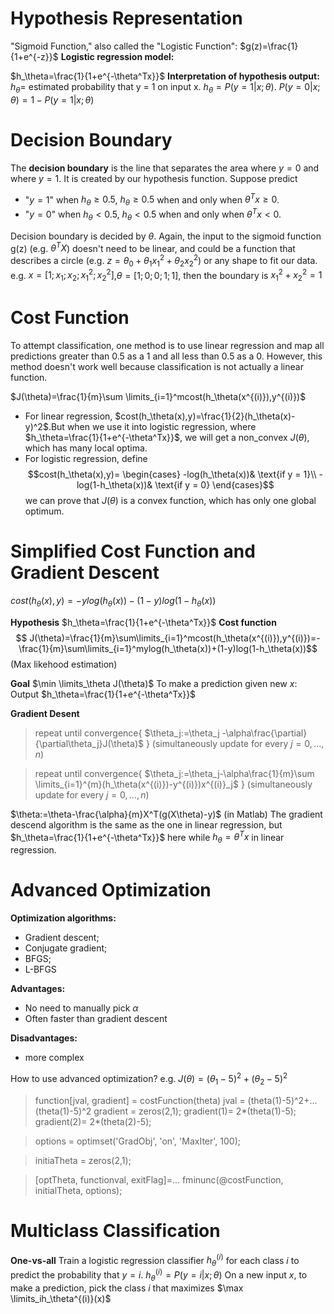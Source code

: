 # Hypothesis Representation
"Sigmoid Function," also called the "Logistic Function": $g(z)=\frac{1}{1+e^{-z}}$
**Logistic regression model:**

$h_\theta=\frac{1}{1+e^{-\theta^Tx}}$
**Interpretation of hypothesis output:** 
$h_\theta=$ estimated probability that y = 1 on input x. 
$h_\theta=P(y=1|x;\theta)$.
$P(y=0|x;\theta)=1-P(y=1|x;\theta)$

# Decision Boundary
The **decision boundary** is the line that separates the area where $y = 0$ and where $y = 1$. It is created by our hypothesis function.
Suppose predict 
- "$y = 1$" when $h_\theta\ge0.5$, $h_\theta\ge0.5$ when and only when $\theta^Tx\ge0$.
- "$y = 0$" when $h_\theta<0.5$, $h_\theta<0.5$ when and only when $\theta^Tx<0$.

Decision boundary is decided by $\theta$.
Again, the input to the sigmoid function g(z) (e.g.  $\theta^TX$) doesn't need to be linear, and could be a function that describes a circle (e.g.  $z=\theta_0+\theta_1x_1^2+\theta_2x_2^2$) or any shape to fit our data.
e.g. $x = [1;x_1;x_2;x_1^2;x_2^2]$,$\theta=[1;0;0;1;1]$, then the boundary is $x_1^2+x_2^2=1$

# Cost Function
To attempt classification, one method is to use linear regression and map all predictions greater than 0.5 as a 1 and all less than 0.5 as a 0. However, this method doesn't work well because classification is not actually a linear function.

$J(\theta)=\frac{1}{m}\sum \limits_{i=1}^mcost(h_\theta(x^{(i)}),y^{(i)})$
- For linear regression, $cost(h_\theta(x),y)=\frac{1}{2}(h_\theta(x)-y)^2$.But when we use it into logistic regression, where $h_\theta=\frac{1}{1+e^{-\theta^Tx}}$, we will get a non_convex $J(\theta)$, which has many local optima.
- For logistic regression, define $$cost(h_\theta(x),y)=  
\begin{cases}  
-log(h_\theta(x))& \text{if y = 1}\\  
-log(1-h_\theta(x))& \text{if y = 0}  
\end{cases}$$
we can prove that $J(\theta)$ is a convex function, which has only one global optimum.

# Simplified Cost Function and Gradient Descent
$cost(h_\theta(x),y)=-ylog(h_\theta(x))-(1-y)log(1-h_\theta(x))$

**Hypothesis**
$h_\theta=\frac{1}{1+e^{-\theta^Tx}}$
**Cost function**
$$
J(\theta)=\frac{1}{m}\sum\limits_{i=1}^mcost(h_\theta(x^{(i)}),y^{(i)})=-\frac{1}{m}\sum\limits_{i=1}^mylog(h_\theta(x))+(1-y)log(1-h_\theta(x))$$(Max likehood estimation)

**Goal**
$\min \limits_\theta J(\theta)$
To make a prediction given new $x$: Output $h_\theta=\frac{1}{1+e^{-\theta^Tx}}$

**Gradient Desent**
>repeat until convergence{
	$\theta_j:=\theta_j -\alpha\frac{\partial}{\partial\theta_j}J(\theta)$
} (simultaneously update for every $j=0,...,n$)

>repeat until convergence{
	$\theta_j:=\theta_j-\alpha\frac{1}{m}\sum \limits_{i=1}^{m}(h_\theta(x^{(i)})-y^{(i)})x^{(i)}_j$
} (simultaneously update for every $j=0,...,n$)

$\theta:=\theta-\frac{\alpha}{m}X^T(g(X\theta)-y)$ (in Matlab)
The gradient descend algorithm is the same as the one in linear regression, but $h_\theta=\frac{1}{1+e^{-\theta^Tx}}$ here while $h_\theta=\theta^Tx$ in linear regression.

# Advanced Optimization

**Optimization algorithms:**

- Gradient descent;
- Conjugate gradient;
- BFGS;
- L-BFGS

**Advantages:**

- No need to manually pick $\alpha$
- Often faster than gradient descent

**Disadvantages:**

- more complex

How to use advanced optimization?
e.g. $J(\theta)=(\theta_1-5)^2+(\theta_2-5)^2$
> function[jval, gradient] = costFunction(theta)
> jval = (theta(1)-5)^2+...
>           (theta(1)-5)^2
> gradient = zeros(2,1);
> gradient(1)= 2*(theta(1)-5);
> gradient(2)= 2*(theta(2)-5);

>options = optimset('GradObj', 'on', 'MaxIter', 100);

>initiaTheta = zeros(2,1);

>[optTheta, functionval, exitFlag]=...
>fminunc(@costFunction, initialTheta, options);

# Multiclass Classification
**One-vs-all**
Train a logistic regression classifier $h_\theta^{(i)}$ for each class $i$ to predict the probability that $y = i$.
 $h_\theta^{(i)}=P(y=i|x;\theta)$ 
On a new input $x$, to make a prediction, pick the class $i$ that maximizes $\max \limits_ih_\theta^{(i)}(x)$
<!--stackedit_data:
eyJoaXN0b3J5IjpbMTExMjM2NDczLDcyNDA3MDM4OSwtMTgwMD
c5OTQ0MSw4MTQ4NzEyNTQsLTY4NTc5OTg5MywtMTAyNTgxOTc5
NiwtMTgxMjgxNTM5MywtNTc5MTM4MDk2LDE4NTcxNjIwNywtMj
A2NDk3MzA1MCwtMTM2NzAyNjU3NiwtMTIyMTMyNzUyMSw5NDAy
MjY2XX0=
-->